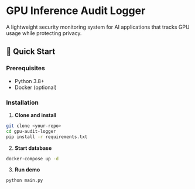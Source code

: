 # GPU Inference Audit Logger

A lightweight security monitoring system for AI applications that tracks GPU usage while protecting privacy.



## 🚀 Quick Start

### Prerequisites
- Python 3.8+
- Docker (optional)

### Installation

1. **Clone and install**
```bash
git clone <your-repo>
cd gpu-audit-logger
pip install -r requirements.txt
```

2. **Start database**
```bash
docker-compose up -d
```

3. **Run demo**
```bash
python main.py
```
